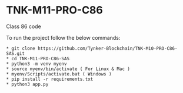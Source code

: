 # TNK-M11-PRO-C86

Class 86 code

To run the project follow the below commands:

```
* git clone https://github.com/Tynker-Blockchain/TNK-M10-PRO-C86-SAS.git
* cd TNK-M11-PRO-C86-SAS
* python3 -m venv myenv
* source myenv/bin/activate ( For Linux & Mac )
* myenv/Scripts/activate.bat ( Windows )
* pip install -r requirements.txt
* python3 app.py
```
